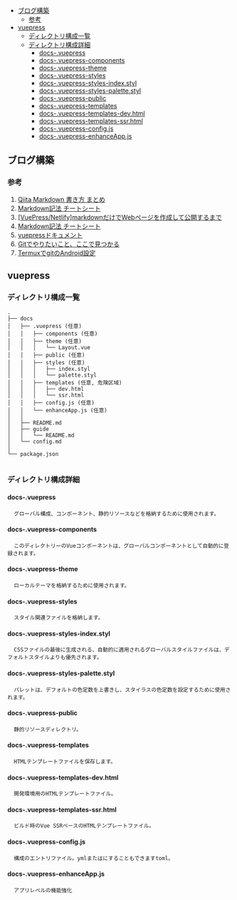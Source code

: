 <!-- TOC -->

- [ブログ構築](#%E3%83%96%E3%83%AD%E3%82%B0%E6%A7%8B%E7%AF%89)
  - [参考](#%E5%8F%82%E8%80%83)
- [vuepress](#vuepress)
  - [ディレクトリ構成一覧](#%E3%83%87%E3%82%A3%E3%83%AC%E3%82%AF%E3%83%88%E3%83%AA%E6%A7%8B%E6%88%90%E4%B8%80%E8%A6%A7)
  - [ディレクトリ構成詳細](#%E3%83%87%E3%82%A3%E3%83%AC%E3%82%AF%E3%83%88%E3%83%AA%E6%A7%8B%E6%88%90%E8%A9%B3%E7%B4%B0)
    - [docs-.vuepress](#docs-vuepress)
    - [docs-.vuepress-components](#docs-vuepress-components)
    - [docs-.vuepress-theme](#docs-vuepress-theme)
    - [docs-.vuepress-styles](#docs-vuepress-styles)
    - [docs-.vuepress-styles-index.styl](#docs-vuepress-styles-indexstyl)
    - [docs-.vuepress-styles-palette.styl](#docs-vuepress-styles-palettestyl)
    - [docs-.vuepress-public](#docs-vuepress-public)
    - [docs-.vuepress-templates](#docs-vuepress-templates)
    - [docs-.vuepress-templates-dev.html](#docs-vuepress-templates-devhtml)
    - [docs-.vuepress-templates-ssr.html](#docs-vuepress-templates-ssrhtml)
    - [docs-.vuepress-config.js](#docs-vuepress-configjs)
    - [docs-.vuepress-enhanceApp.js](#docs-vuepress-enhanceappjs)

<!-- /TOC -->
## ブログ構築

### 参考
1. [Qiita Markdown 書き方 まとめ](https://qiita.com/shizuma/items/8616bbe3ebe8ab0b6ca1)
1. [Markdown記法 チートシート](https://qiita.com/Qiita/items/c686397e4a0f4f11683d)
1. [[VuePress/Netlify]markdownだけでWebページを作成して公開するまで](https://qiita.com/ozaki25/items/a1988b01f83f6616b7f9)
1. [Markdown記法 チートシート](https://qiita.com/Qiita/items/c686397e4a0f4f11683d)
1. [vuepressドキュメント](https://vuepress.vuejs.org/guide/getting-started.html#prerequisites)
1. [Gitでやりたいこと、ここで見つかる](https://qiita.com/shimotaroo/items/b73d896ace10894fd290)
1. [TermuxでgitのAndroid設定](https://debslink.hatenadiary.jp/entry/20180922/1537573651)

## vuepress

### ディレクトリ構成一覧
  ```
  .
  ├── docs
  │   ├── .vuepress (任意)
  │   │   ├── components (任意)
  │   │   ├── theme (任意)
  │   │   │   └── Layout.vue
  │   │   ├── public (任意)
  │   │   ├── styles (任意)
  │   │   │   ├── index.styl
  │   │   │   └── palette.styl
  │   │   ├── templates (任意, 危険区域)
  │   │   │   ├── dev.html
  │   │   │   └── ssr.html
  │   │   ├── config.js (任意)
  │   │   └── enhanceApp.js (任意)
  │   │ 
  │   ├── README.md
  │   ├── guide
  │   │   └── README.md
  │   └── config.md
  │ 
  └── package.json


  ```

### ディレクトリ構成詳細

#### docs-.vuepress
  ```
    グローバル構成、コンポーネント、静的リソースなどを格納するために使用されます。
  ```

#### docs-.vuepress-components
  ```
    このディレクトリーのVueコンポーネントは、グローバルコンポーネントとして自動的に登録されます。
  ```

#### docs-.vuepress-theme
  ```
    ローカルテーマを格納するために使用されます。
  ```

#### docs-.vuepress-styles
  ```
    スタイル関連ファイルを格納します。
  ```

#### docs-.vuepress-styles-index.styl
  ```
    CSSファイルの最後に生成される、自動的に適用されるグローバルスタイルファイルは、デフォルトスタイルよりも優先されます。
  ```

#### docs-.vuepress-styles-palette.styl
  ```
    パレットは、デフォルトの色定数を上書きし、スタイラスの色定数を設定するために使用されます。
   ```

#### docs-.vuepress-public
  ```
    静的リソースディレクトリ。
  ```

#### docs-.vuepress-templates
  ```
    HTMLテンプレートファイルを保存します。
  ```

#### docs-.vuepress-templates-dev.html
  ```
    開発環境用のHTMLテンプレートファイル。
  ```

#### docs-.vuepress-templates-ssr.html
  ```
    ビルド時のVue SSRベースのHTMLテンプレートファイル。
  ```

#### docs-.vuepress-config.js
  ```
    構成のエントリファイル。ymlまたはにすることもできますtoml。
  ```

#### docs-.vuepress-enhanceApp.js
  ```
    アプリレベルの機能強化
  ```
